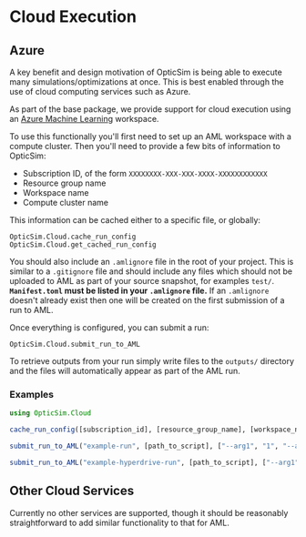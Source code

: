 # Cloud Execution

## Azure

A key benefit and design motivation of OpticSim is being able to execute many simulations/optimizations at once.
This is best enabled through the use of cloud computing services such as Azure.

As part of the base package, we provide support for cloud execution using an [Azure Machine Learning](https://azure.microsoft.com/en-gb/free/machine-learning) workspace.

To use this functionally you'll first need to set up an AML workspace with a compute cluster. Then you'll need to provide a few bits of information to OpticSim:

- Subscription ID, of the form `XXXXXXXX-XXX-XXX-XXXX-XXXXXXXXXXXX`
- Resource group name
- Workspace name
- Compute cluster name

This information can be cached either to a specific file, or globally:

```@docs
OpticSim.Cloud.cache_run_config
OpticSim.Cloud.get_cached_run_config
```

You should also include an `.amlignore` file in the root of your project.
This is similar to a `.gitignore` file and should include any files which should not be uploaded to AML as part of your source snapshot, for examples `test/`.
**`Manifest.toml` must be listed in your `.amlignore` file.**
If an `.amlignore` doesn't already exist then one will be created on the first submission of a run to AML.

Once everything is configured, you can submit a run:

```@docs
OpticSim.Cloud.submit_run_to_AML
```

To retrieve outputs from your run simply write files to the `outputs/` directory and the files will automatically appear as part of the AML run.

### Examples

```julia
using OpticSim.Cloud

cache_run_config([subscription_id], [resource_group_name], [workspace_name], [compute_name], [path_to_config])

submit_run_to_AML("example-run", [path_to_script], ["--arg1", "1", "--arg2", "2"], nothing, [path_to_config])

submit_run_to_AML("example-hyperdrive-run", [path_to_script], ["--arg1", "1"], Dict("--arg2" => ["1", "2", "3"]), [path_to_config])
```

## Other Cloud Services

Currently no other services are supported, though it should be reasonably straightforward to add similar functionality to that for AML.
